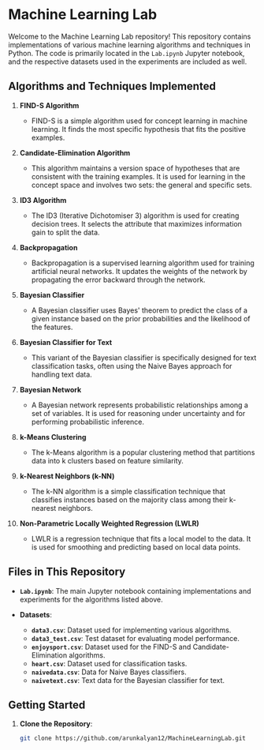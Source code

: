 # Machine Learning Lab

Welcome to the Machine Learning Lab repository! This repository contains implementations of various machine learning algorithms and techniques in Python. The code is primarily located in the `Lab.ipynb` Jupyter notebook, and the respective datasets used in the experiments are included as well.

## Algorithms and Techniques Implemented

1. **FIND-S Algorithm**
   - FIND-S is a simple algorithm used for concept learning in machine learning. It finds the most specific hypothesis that fits the positive examples.

2. **Candidate-Elimination Algorithm**
   - This algorithm maintains a version space of hypotheses that are consistent with the training examples. It is used for learning in the concept space and involves two sets: the general and specific sets.

3. **ID3 Algorithm**
   - The ID3 (Iterative Dichotomiser 3) algorithm is used for creating decision trees. It selects the attribute that maximizes information gain to split the data.

4. **Backpropagation**
   - Backpropagation is a supervised learning algorithm used for training artificial neural networks. It updates the weights of the network by propagating the error backward through the network.

5. **Bayesian Classifier**
   - A Bayesian classifier uses Bayes' theorem to predict the class of a given instance based on the prior probabilities and the likelihood of the features.

6. **Bayesian Classifier for Text**
   - This variant of the Bayesian classifier is specifically designed for text classification tasks, often using the Naive Bayes approach for handling text data.

7. **Bayesian Network**
   - A Bayesian network represents probabilistic relationships among a set of variables. It is used for reasoning under uncertainty and for performing probabilistic inference.

8. **k-Means Clustering**
   - The k-Means algorithm is a popular clustering method that partitions data into k clusters based on feature similarity.

9. **k-Nearest Neighbors (k-NN)**
   - The k-NN algorithm is a simple classification technique that classifies instances based on the majority class among their k-nearest neighbors.

10. **Non-Parametric Locally Weighted Regression (LWLR)**
    - LWLR is a regression technique that fits a local model to the data. It is used for smoothing and predicting based on local data points.

## Files in This Repository

- **`Lab.ipynb`**: The main Jupyter notebook containing implementations and experiments for the algorithms listed above.

- **Datasets**:
  - **`data3.csv`**: Dataset used for implementing various algorithms.
  - **`data3_test.csv`**: Test dataset for evaluating model performance.
  - **`enjoysport.csv`**: Dataset used for the FIND-S and Candidate-Elimination algorithms.
  - **`heart.csv`**: Dataset used for classification tasks.
  - **`naivedata.csv`**: Data for Naive Bayes classifiers.
  - **`naivetext.csv`**: Text data for the Bayesian classifier for text.

## Getting Started

1. **Clone the Repository**:
   ```bash
   git clone https://github.com/arunkalyan12/MachineLearningLab.git
